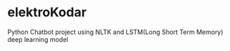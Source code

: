 # elektroKodar
Python Chatbot project using NLTK and LSTM(Long Short Term Memory) deep learning model
